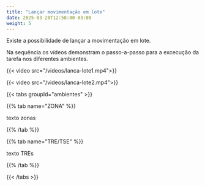 ```yaml
---
title: "Lançar movimentação em lote"
date: 2025-03-20T12:58:00-03:00
weight: 5
---
```

Existe a possibilidade de lançar a movimentação em lote.

Na sequência os vídeos demonstram o passo-a-passo para a excecução da tarefa nos diferentes ambientes. 



{{< video src="/videos/lanca-lote1.mp4">}}

{{< video src="/videos/lanca-lote2.mp4">}}



{{< tabs groupId="ambientes" >}}

{{% tab name="ZONA" %}}

texto zonas

{{% /tab %}}

{{% tab name="TRE/TSE" %}}

texto TREs 
  
{{% /tab %}}

{{< /tabs >}}



